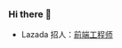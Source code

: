 ### Hi there 👋

- Lazada 招人：[前端工程师](https://github.com/tvrcgo/recruitment/blob/master/lzd-front-end-engineer.md)
